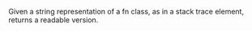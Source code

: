 Given a string representation of a fn class,
  as in a stack trace element, returns a readable version.